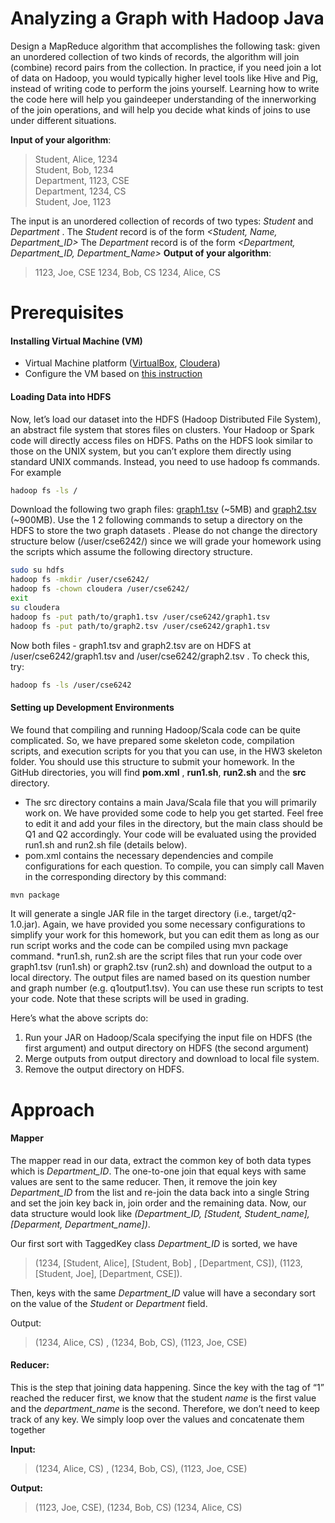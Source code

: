 # Analyzing a Graph with Hadoop Java

Design a MapReduce algorithm that accomplishes the following task: given an unordered collection of two kinds of records, the algorithm will join (combine) record pairs from the collection. In practice, if you need join a lot of data on Hadoop, you would typically higher level tools like Hive and Pig, instead of writing code to perform the joins yourself. Learning how to write the code here will help you gaindeeper understanding of the innerworking of the join operations, and will help you decide what kinds of joins to use under different situations.

**Input of your algorithm**:
>Student, Alice, 1234  
>Student, Bob, 1234  
>Department, 1123, CSE  
>Department, 1234, CS  
>Student, Joe, 1123  

The input is an unordered collection of records of two types: *Student* and *Department* .
The *Student* record is of the form *<Student, Name, Department_ID>*
The *Department* record is of the form *<Department, Department_ID, Department_Name>*
**Output of your algorithm**:
>1123, Joe, CSE
1234, Bob, CS
>1234, Alice, CS
# Prerequisites
#### Installing Virtual Machine (VM)

  - Virtual Machine platform ([VirtualBox](www.virtualbox.com), [Cloudera](https://www.cloudera.com/downloads/quickstart_vms/5-8.html))
  - Configure the VM based on [this instruction](http://poloclub.gatech.edu/cse6242/2017spring/hw3/VMSetup.pdf)
#### Loading Data into HDFS
Now, let’s load our dataset into the HDFS (Hadoop Distributed File System), an abstract file system that stores files on clusters. Your Hadoop or Spark code will directly access files on HDFS. Paths on the HDFS look similar to those on the UNIX system, but you can’t explore them directly using standard UNIX commands. Instead, you need to use hadoop fs commands. For example
```sh
hadoop fs -ls /
```
Download the following two graph files: [graph1.tsv](http://poloclub.gatech.edu/cse6242/2017spring/hw3/graph1.tsv) (~5MB) and [graph2.tsv](http://poloclub.gatech.edu/cse6242/2017spring/hw3/graph2.tsv) (~900MB). Use the 1 2 following commands to setup a directory on the HDFS to store the two graph datasets . Please do not change the directory structure below (/user/cse6242/) since we will grade your homework using the scripts which assume the following directory structure.
```sh
sudo su hdfs
hadoop fs -mkdir /user/cse6242/
hadoop fs -chown cloudera /user/cse6242/
exit
su cloudera
hadoop fs -put path/to/graph1.tsv /user/cse6242/graph1.tsv
hadoop fs -put path/to/graph2.tsv /user/cse6242/graph1.tsv
```
Now both files - graph1.tsv and graph2.tsv are on HDFS at /user/cse6242/graph1.tsv and
/user/cse6242/graph2.tsv . To check this, try:
```sh
hadoop fs -ls /user/cse6242
```
#### Setting up Development Environments
We found that compiling and running Hadoop/Scala code can be quite complicated. So, we have prepared some skeleton code, compilation scripts, and execution scripts for you that you can use, in the HW3 skeleton folder. You should use this structure to submit your homework. In the GitHub directories, you will find **pom.xml** , **run1.sh**, **run2.sh** and the **src** directory.
* The src directory contains a main Java/Scala file that you will primarily work on. We have provided some code to help you get started. Feel free to edit it and add your files in the directory, but the main class should be Q1 and Q2 accordingly. Your code will be evaluated using the provided run1.sh and run2.sh file (details below).
* pom.xml contains the necessary dependencies and compile configurations for each
question. To compile, you can simply call Maven in the corresponding directory by this command:
```sh
mvn package
```
It will generate a single JAR file in the target directory (i.e., target/q2-1.0.jar). Again, we have provided you some necessary configurations to simplify your work for this homework, but you can edit them as long as our run script works and the code can be compiled using mvn package command.
*run1.sh, run2.sh are the script files that run your code over graph1.tsv (run1.sh) or graph2.tsv (run2.sh) and download the output to a local directory. The output files are named based on its question number and graph number (e.g. q1output1.tsv). You can use these run scripts to test your code. Note that these scripts will be used in grading.

Here’s what the above scripts do:
1. Run your JAR on Hadoop/Scala specifying the input file on HDFS (the first
argument) and output directory on HDFS (the second argument)
2. Merge outputs from output directory and download to local file system.
3. Remove the output directory on HDFS.
# Approach
#### Mapper

The mapper read in our data, extract the common key of both data types which is *Department_ID*. The one-to-one join that equal keys with same values are sent to the same reducer. Then, it remove the join key *Department_ID* from the list and re-join the data back into a single String and set the join key back in, join order and the remaining data. Now, our data structure would look like *(Department_ID, [Student, Student_name], [Deparment, Department_name])*.

Our first sort with TaggedKey class *Department_ID* is sorted, we have 
>(1234, [Student, Alice],  [Student, Bob] , [Department, CS]),
>(1123, [Student, Joe], [Department, CSE]). 

Then, keys with the same *Department_ID* value will have a secondary sort on the value of the *Student* or *Department* field.

Output: 
>(1234, Alice, CS) ,
(1234, Bob, CS), 
>(1123, Joe, CSE)

#### Reducer:

This is the step that joining data happening. Since the key with the tag of “1” reached the reducer first, we know that the student *name* is the first value and the *department_name* is the second. Therefore, we don’t need to keep track of any key. We simply loop over the values and concatenate them together

**Input:** 
>(1234, Alice, CS) ,
(1234, Bob, CS), 
>(1123, Joe, CSE)

**Output:**
>(1123, Joe, CSE),
(1234, Bob, CS)
>(1234, Alice, CS)
